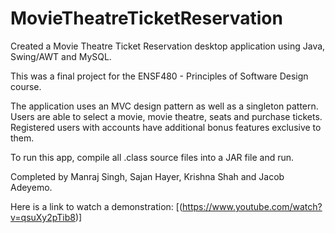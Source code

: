 # MovieTheatreTicketReservation

Created a Movie Theatre Ticket Reservation desktop application using Java, Swing/AWT and MySQL.

This was a final project for the ENSF480 - Principles of Software Design course. 

The application uses an MVC design pattern as well as a singleton pattern. Users are able to select a movie, movie theatre, seats and purchase tickets. Registered users with accounts have additional bonus features exclusive to them. 

To run this app, compile all .class source files into a JAR file and run.

Completed by Manraj Singh, Sajan Hayer, Krishna Shah and Jacob Adeyemo. 

Here is a link to watch a demonstration: [(https://www.youtube.com/watch?v=qsuXy2pTib8)]
